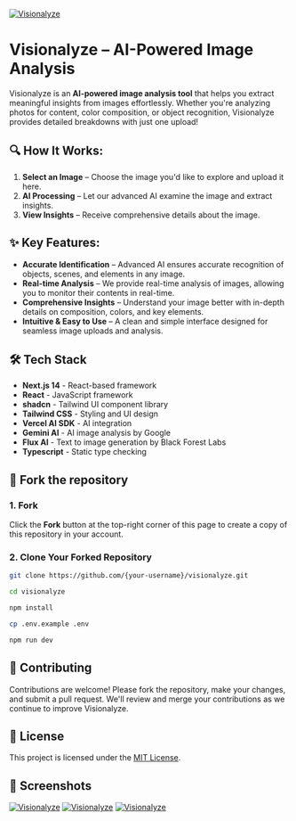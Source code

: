 [![Visionalyze](https://fachryafrz.vercel.app/projects/visionalyze/upload.png)](https://visionalyze.vercel.app)

# **Visionalyze** – AI-Powered Image Analysis

Visionalyze is an **AI-powered image analysis tool** that helps you extract meaningful insights from images effortlessly. Whether you're analyzing photos for content, color composition, or object recognition, Visionalyze provides detailed breakdowns with just one upload!

## 🔍 **How It Works:**

1. **Select an Image** – Choose the image you'd like to explore and upload it here.
2. **AI Processing** – Let our advanced AI examine the image and extract insights.
3. **View Insights** – Receive comprehensive details about the image.

## ✨ **Key Features:**

- **Accurate Identification** – Advanced AI ensures accurate recognition of objects, scenes, and elements in any image.
- **Real-time Analysis** – We provide real-time analysis of images, allowing you to monitor their contents in real-time.
- **Comprehensive Insights** – Understand your image better with in-depth details on composition, colors, and key elements.
- **Intuitive & Easy to Use** – A clean and simple interface designed for seamless image uploads and analysis.

## 🛠️ Tech Stack

- **Next.js 14** - React-based framework
- **React** - JavaScript framework
- **shadcn** - Tailwind UI component library
- **Tailwind CSS** - Styling and UI design
- **Vercel AI SDK** - AI integration
- **Gemini AI** - AI image analysis by Google
- **Flux AI** - Text to image generation by Black Forest Labs
- **Typescript** - Static type checking

## 🚀 Fork the repository

### 1. Fork

Click the **Fork** button at the top-right corner of this page to create a copy of this repository in your account.

### 2. Clone Your Forked Repository

```sh
git clone https://github.com/{your-username}/visionalyze.git

cd visionalyze

npm install

cp .env.example .env

npm run dev
```

## 🤝 Contributing

Contributions are welcome! Please fork the repository, make your changes, and submit a pull request. We'll review and merge your contributions as we continue to improve Visionalyze.

## 📜 License

This project is licensed under the [MIT License](LICENSE.md).

## 📸 Screenshots

[![Visionalyze](https://fachryafrz.vercel.app/projects/visionalyze/url.png)](https://visionalyze.vercel.app)
[![Visionalyze](https://fachryafrz.vercel.app/projects/visionalyze/generate.png)](https://visionalyze.vercel.app)
[![Visionalyze](https://fachryafrz.vercel.app/projects/visionalyze/results.png)](https://visionalyze.vercel.app)
